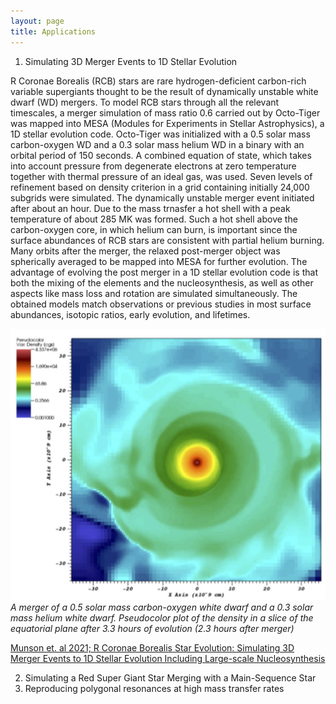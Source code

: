 ```yaml
---
layout: page
title: Applications
---
```


1. Simulating 3D Merger Events to 1D Stellar Evolution

R Coronae Borealis (RCB) stars are rare hydrogen-deficient carbon-rich variable supergiants thought to be the result of dynamically unstable white dwarf (WD) mergers. To model RCB stars through all the relevant timescales, a merger simulation of mass ratio 0.6 carried out by Octo-Tiger was mapped into MESA (Modules for Experiments in Stellar Astrophysics), a 1D stellar evolution code. Octo-Tiger was initialized with a 0.5 solar mass carbon-oxygen WD and a 0.3 solar mass helium WD in a binary with an orbital period of 150 seconds. A combined equation of state, which takes into account pressure from degenerate electrons at zero temperature together with thermal pressure of an ideal gas, was used. Seven levels of refinement based on density criterion in a grid containing initially 24,000 subgrids were simulated. The dynamically unstable merger event initiated after about an hour. Due to the mass trnasfer a hot shell with a peak temperature of about 285 MK was formed. Such a hot shell above the carbon-oxygen core, in which helium can burn, is important since the surface abundances of RCB stars are consistent with partial helium burning. Many orbits after the merger, the relaxed post-merger object was spherically averaged to be mapped into MESA for further evolution. The advantage of evolving the post merger in a 1D stellar evolution code is that both the mixing of the elements and the nucleosynthesis, as well as other aspects like mass loss and rotation are simulated simultaneously. The obtained models match observations or previous studies in most surface abundances, isotopic ratios, early evolution, and lifetimes. 

![](munson2021.png)
 *A merger of a 0.5 solar mass carbon-oxygen white dwarf and a 0.3 solar mass helium white dwarf. Pseudocolor plot of the density in a slice of the equatorial plane after 3.3 hours of evolution (2.3 hours after merger)* 

[Munson et. al 2021; R Coronae Borealis Star Evolution: Simulating 3D Merger Events to 1D Stellar Evolution Including Large-scale Nucleosynthesis](https://ui.adsabs.harvard.edu/abs/2021ApJ...911..103M/abstract)

2. Simulating a Red Super Giant Star Merging with a Main-Sequence Star
3. Reproducing polygonal resonances at high mass transfer rates
